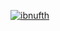 [![ibnufth](https://circleci.com/gh/ibnufth/MySimpleCleanArchitecture.svg?style=shield)](https://circleci.com/gh/ibnufth/MySimpleCleanArchitecture)
